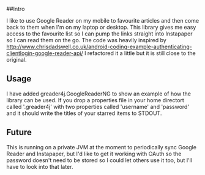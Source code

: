 ##Intro

I like to use Google Reader on my mobile to favourite articles and then come back to them when I'm on my laptop or desktop. This library gives me easy access to the favourite list so I can pump the links straight into Instapaper so I can read them on the go. The code was heavily inspired by http://www.chrisdadswell.co.uk/android-coding-example-authenticating-clientlogin-google-reader-api/ I refactored it a little but it is still close to the original. 

## Usage
I have added greader4j.GoogleReaderNG to show an example of how the library can be used. If you drop a properties file in your home directort called '.greader4j' with two properties called 'username' and 'password' and it should write the titles of your starred items to STDOUT.

## Future
This is running on a private JVM at the moment to periodically sync Google Reader and Instapaper, but I'd like to get it working with OAuth so the password doesn't need to be stored so I could let others use it too, but I'll have to look into that later.
